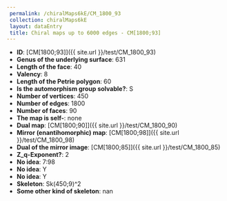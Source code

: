```yaml
--- 
 permalink: /chiralMaps6kE/CM_1800_93 
 collection: chiralMaps6kE
 layout: dataEntry
 title: Chiral maps up to 6000 edges - CM[1800;93]
---
```


- **ID**: [CM[1800;93]]({{ site.url }}/test/CM_1800_93)
- **Genus of the underlying surface**: 631
- **Length of the face**: 40
- **Valency**: 8
- **Length of the Petrie polygon**: 60
- **Is the automorphism group solvable?**: S
- **Number of vertices**: 450
- **Number of edges**: 1800
- **Number of faces**: 90
- **The map is self-**: none
- **Dual map**: [CM[1800;90]]({{ site.url }}/test/CM_1800_90)
- **Mirror (enantihomorphic) map**: [CM[1800;98]]({{ site.url }}/test/CM_1800_98)
- **Dual of the mirror image**: [CM[1800;85]]({{ site.url }}/test/CM_1800_85)
- **Z_q-Exponent?**: 2
- **No idea**:  7:98
- **No idea**: Y
- **No idea**: Y
- **Skeleton**: Sk(450;9)^2
- **Some other kind of skeleton**: nan
